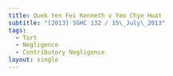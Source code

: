 ```yaml
---
title: Quek Yen Fei Kenneth v Yeo Chye Huat
subtitle: "[2013] SGHC 132 / 15\_July\_2013"
tags:
  - Tort
  - Negligence
  - Contributory Negligence
layout: single
---
```


